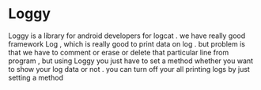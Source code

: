 # Loggy
Loggy is a library for android developers for logcat . we have really good framework Log , which is really good to print data on log . but problem is that we have to comment or erase or delete that particular line from program , but using Loggy you just have to set a method whether you want to show your log data or not . you can turn off your all printing logs by just setting a method 
